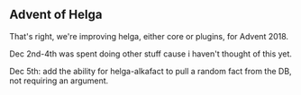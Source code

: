 Advent of Helga
---------------

That's right, we're improving helga, either core or plugins, for Advent 2018.

Dec 2nd-4th was spent doing other stuff cause i haven't thought of this yet.

Dec 5th: add the ability for helga-alkafact to pull a random fact from the DB,
    not requiring an argument.
